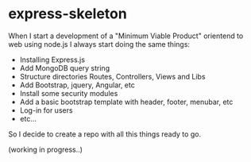 # express-skeleton
When I start a development of a "Minimum Viable Product" orientend to web using node.js I always start doing the same things:

- Installing Express.js
- Add MongoDB query string
- Structure directories Routes, Controllers, Views and Libs
- Add Bootstrap, jquery, Angular, etc
- Install some security modules
- Add a basic bootstrap template with header, footer, menubar, etc
- Log-in for users
- etc...

So I decide to create a repo with all this things ready to go.

(working in progress..)

